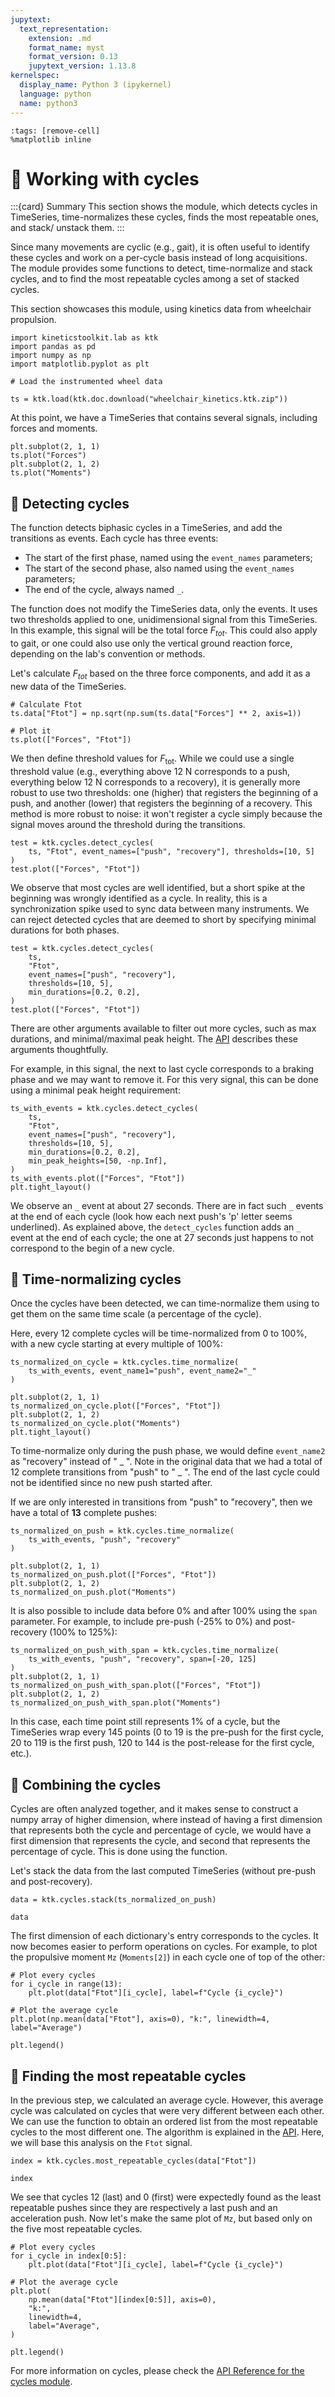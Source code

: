 ```yaml
---
jupytext:
  text_representation:
    extension: .md
    format_name: myst
    format_version: 0.13
    jupytext_version: 1.13.8
kernelspec:
  display_name: Python 3 (ipykernel)
  language: python
  name: python3
---
```


```{code-cell} ipython3
:tags: [remove-cell]
%matplotlib inline
```

# 📖 Working with cycles

:::{card} Summary
This section shows the [](api/ktk.cycles.rst) module, which detects cycles in TimeSeries, time-normalizes these cycles, finds the most repeatable ones, and stack/ unstack them.
:::

Since many movements are cyclic (e.g., gait), it is often useful to identify these cycles and work on a per-cycle basis instead of long acquisitions. The [](api/ktk.cycles.rst) module provides some functions to detect, time-normalize and stack cycles, and to find the most repeatable cycles among a set of stacked cycles.

This section showcases this module, using kinetics data from wheelchair propulsion.


```{code-cell} ipython3
import kineticstoolkit.lab as ktk
import pandas as pd
import numpy as np
import matplotlib.pyplot as plt

# Load the instrumented wheel data

ts = ktk.load(ktk.doc.download("wheelchair_kinetics.ktk.zip"))
```

At this point, we have a TimeSeries that contains several signals, including forces and moments.

```{code-cell} ipython3
plt.subplot(2, 1, 1)
ts.plot("Forces")
plt.subplot(2, 1, 2)
ts.plot("Moments")
```

## 📄 Detecting cycles

The [](api/ktk.cycles.detect_cycles.rst) function detects biphasic cycles in a TimeSeries, and add the transitions as events. Each cycle has three events:
- The start of the first phase, named using the `event_names` parameters;
- The start of the second phase, also named using the `event_names` parameters;
- The end of the cycle, always named `_`.

The function does not modify the TimeSeries data, only the events. It uses two thresholds applied to one, unidimensional signal from this TimeSeries. In this example, this signal will be the total force $F_{tot}$. This could also apply to gait, or one could also use only the vertical ground reaction force, depending on the lab's convention or methods.

Let's calculate $F_{tot}$ based on the three force components, and add it as a new data of the TimeSeries.

```{code-cell} ipython3
# Calculate Ftot
ts.data["Ftot"] = np.sqrt(np.sum(ts.data["Forces"] ** 2, axis=1))

# Plot it
ts.plot(["Forces", "Ftot"])
```

We then define threshold values for $F_\text{tot}$. While we could use a single threshold value (e.g., everything above 12 N corresponds to a push, everything below 12 N corresponds to a recovery), it is generally more robust to use two thresholds: one (higher) that registers the beginning of a push, and another (lower) that registers the beginning of a recovery. This method is more robust to noise: it won't register a cycle simply because the signal moves around the threshold during the transitions.

```{code-cell} ipython3
test = ktk.cycles.detect_cycles(
    ts, "Ftot", event_names=["push", "recovery"], thresholds=[10, 5]
)
test.plot(["Forces", "Ftot"])
```

We observe that most cycles are well identified, but a short spike at the beginning was wrongly identified as a cycle. In reality, this is a synchronization spike used to sync data between many instruments. We can reject detected cycles that are deemed to short by specifying minimal durations for both phases.

```{code-cell} ipython3
test = ktk.cycles.detect_cycles(
    ts,
    "Ftot",
    event_names=["push", "recovery"],
    thresholds=[10, 5],
    min_durations=[0.2, 0.2],
)
test.plot(["Forces", "Ftot"])
```

There are other arguments available to filter out more cycles, such as max durations, and minimal/maximal peak height. The [API](api/ktk.cycles.detect_cycles.rst) describes these arguments thoughtfully.

For example, in this signal, the next to last cycle corresponds to a braking phase and we may want to remove it. For this very signal, this can be done using a minimal peak height requirement:

```{code-cell} ipython3
ts_with_events = ktk.cycles.detect_cycles(
    ts,
    "Ftot",
    event_names=["push", "recovery"],
    thresholds=[10, 5],
    min_durations=[0.2, 0.2],
    min_peak_heights=[50, -np.Inf],
)
ts_with_events.plot(["Forces", "Ftot"])
plt.tight_layout()
```

We observe an `_` event at about 27 seconds. There are in fact such `_` events at the end of each cycle (look how each next push's 'p' letter seems underlined). As explained above, the `detect_cycles` function adds an `_` event at the end of each cycle; the one at 27 seconds just happens to not correspond to the begin of a new cycle.

## 📄 Time-normalizing cycles

Once the cycles have been detected, we can time-normalize them using [](api/ktk.cycles.time_normalize.rst) to get them on the same time scale (a percentage of the cycle).

Here, every 12 complete cycles will be time-normalized from 0 to 100%, with a new cycle starting at every multiple of 100%:

```{code-cell} ipython3
ts_normalized_on_cycle = ktk.cycles.time_normalize(
    ts_with_events, event_name1="push", event_name2="_"
)

plt.subplot(2, 1, 1)
ts_normalized_on_cycle.plot(["Forces", "Ftot"])
plt.subplot(2, 1, 2)
ts_normalized_on_cycle.plot("Moments")
plt.tight_layout()
```

To time-normalize only during the push phase, we would define `event_name2` as "recovery" instead of " _ ". Note in the original data that we had a total of 12 complete transitions from "push" to " _ ". The end of the last cycle could not be identified since no new push started after.

If we are only interested in transitions from "push" to "recovery", then we have a total of **13** complete pushes:

```{code-cell} ipython3
ts_normalized_on_push = ktk.cycles.time_normalize(
    ts_with_events, "push", "recovery"
)

plt.subplot(2, 1, 1)
ts_normalized_on_push.plot(["Forces", "Ftot"])
plt.subplot(2, 1, 2)
ts_normalized_on_push.plot("Moments")
```

It is also possible to include data before 0% and after 100% using the `span` parameter. For example, to include pre-push (-25% to 0%) and post-recovery (100% to 125%):

```{code-cell} ipython3
ts_normalized_on_push_with_span = ktk.cycles.time_normalize(
    ts_with_events, "push", "recovery", span=[-20, 125]
)
plt.subplot(2, 1, 1)
ts_normalized_on_push_with_span.plot(["Forces", "Ftot"])
plt.subplot(2, 1, 2)
ts_normalized_on_push_with_span.plot("Moments")
```

In this case, each time point still represents 1% of a cycle, but the TimeSeries wrap every 145 points (0 to 19 is the pre-push for the first cycle, 20 to 119 is the first push, 120 to 144 is the post-release for the first cycle, etc.).

## 📄 Combining the cycles

Cycles are often analyzed together, and it makes sense to construct a numpy array of higher dimension, where instead of having a first dimension that represents both the cycle and percentage of cycle, we would have a first dimension that represents the cycle, and second that represents the percentage of cycle. This is done using the [](api/ktk.cycles.stack.rst) function.

Let's stack the data from the last computed TimeSeries (without pre-push and post-recovery).

```{code-cell} ipython3
data = ktk.cycles.stack(ts_normalized_on_push)

data
```

The first dimension of each dictionary's entry corresponds to the cycles. It now becomes easier to perform operations on cycles. For example, to plot the propulsive moment `Mz` (`Moments[2]`) in each cycle one of top of the other:

```{code-cell} ipython3
# Plot every cycles
for i_cycle in range(13):
    plt.plot(data["Ftot"][i_cycle], label=f"Cycle {i_cycle}")

# Plot the average cycle
plt.plot(np.mean(data["Ftot"], axis=0), "k:", linewidth=4, label="Average")

plt.legend()
```

## 📄 Finding the most repeatable cycles

In the previous step, we calculated an average cycle. However, this average cycle was calculated on cycles that were very different between each other. We can use the [](api/ktk.cycles.most_repeatable_cycles.rst) function to obtain an ordered list from the most repeatable cycles to the most different one. The algorithm is explained in the [API](api/ktk.cycles.most_repeatable_cycles.rst). Here, we will base this analysis on the `Ftot` signal.

```{code-cell} ipython3
index = ktk.cycles.most_repeatable_cycles(data["Ftot"])

index
```

We see that cycles 12 (last) and 0 (first) were expectedly found as the least repeatable pushes since they are respectively a last push and an acceleration push. Now let's make the same plot of `Mz`, but based only on the five most repeatable cycles.

```{code-cell} ipython3
# Plot every cycles
for i_cycle in index[0:5]:
    plt.plot(data["Ftot"][i_cycle], label=f"Cycle {i_cycle}")

# Plot the average cycle
plt.plot(
    np.mean(data["Ftot"][index[0:5]], axis=0),
    "k:",
    linewidth=4,
    label="Average",
)

plt.legend()
```

For more information on cycles, please check the [API Reference for the cycles module](api/ktk.cycles.rst).
